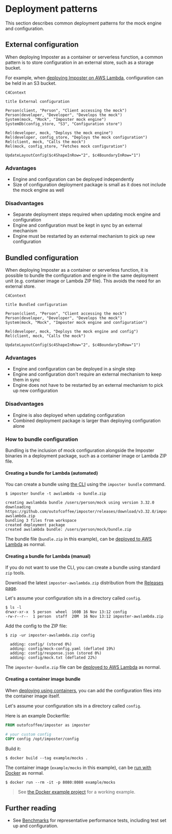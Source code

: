# Deployment patterns

This section describes common deployment patterns for the mock engine and configuration.

## External configuration

When deploying Imposter as a container or serverless function, a common pattern is to store configuration in an external store, such as a storage bucket.

For example, when [deploying Imposter on AWS Lambda](./run_imposter_aws_lambda.md), configuration can be held in an S3 bucket.

```mermaid
C4Context

title External configuration

Person(client, "Person", "Client accessing the mock")
Person(developer, "Developer", "Develops the mock")
System(mock, "Mock", "Imposter mock engine")
SystemDb(config_store, "S3", "Configuration store")

Rel(developer, mock, "Deploys the mock engine")
Rel(developer, config_store, "Deploys the mock configuration")
Rel(client, mock, "Calls the mock")
Rel(mock, config_store, "Fetches mock configuration")

UpdateLayoutConfig($c4ShapeInRow="2", $c4BoundaryInRow="1")
```

### Advantages

- Engine and configuration can be deployed independently
- Size of configuration deployment package is small as it does not include the mock engine as well

### Disadvantages

- Separate deployment steps required when updating mock engine and configuration
- Engine and configuration must be kept in sync by an external mechanism
- Engine must be restarted by an external mechanism to pick up new configuration

## Bundled configuration

When deploying Imposter as a container or serverless function, it is possible to bundle the configuration and engine in the same deployment unit (e.g. container image or Lambda ZIP file). This avoids the need for an external store.

```mermaid
C4Context

title Bundled configuration

Person(client, "Person", "Client accessing the mock")
Person(developer, "Developer", "Develops the mock")
System(mock, "Mock", "Imposter mock engine and configuration")

Rel(developer, mock, "Deploys the mock engine and config")
Rel(client, mock, "Calls the mock")

UpdateLayoutConfig($c4ShapeInRow="2", $c4BoundaryInRow="1")
```

### Advantages

- Engine and configuration can be deployed in a single step
- Engine and configuration don't require an external mechanism to keep them in sync
- Engine does not have to be restarted by an external mechanism to pick up new configuration

### Disadvantages

- Engine is also deployed when updating configuration
- Combined deployment package is larger than deploying configuration alone

### How to bundle configuration

Bundling is the inclusion of mock configuration alongside the Imposter binaries in a deployment package, such as a container image or Lambda ZIP file.

#### Creating a bundle for Lambda (automated)

You can create a bundle using [the CLI](./run_imposter_cli.md) using the `imposter bundle` command.

```shell
$ imposter bundle -t awslambda -o bundle.zip

creating awslambda bundle /users/person/mock using version 3.32.0
downloading https://github.com/outofcoffee/imposter/releases/download/v3.32.0/imposter-awslambda.zip
bundling 3 files from workspace
created deployment package
created awslambda bundle: /users/person/mock/bundle.zip
```

The bundle file (`bundle.zip` in this example), can be [deployed to AWS Lambda](./run_imposter_aws_lambda.md) as normal. 

#### Creating a bundle for Lambda (manual)

If you do not want to use the CLI, you can create a bundle using standard `zip` tools.

Download the latest `imposter-awslambda.zip` distribution from the [Releases page](https://github.com/outofcoffee/imposter/releases).

Let's assume your configuration sits in a directory called `config`.

```shell
$ ls -l
drwxr-xr-x  5 person  wheel  160B 16 Nov 13:12 config
-rw-r--r--  1 person  staff  20M  16 Nov 13:12 imposter-awslambda.zip
```

Add the config to the ZIP file:

```shell
$ zip -ur imposter-awslambda.zip config

  adding: config/ (stored 0%)
  adding: config/mock-config.yaml (deflated 19%)
  adding: config/response.json (stored 0%)
  adding: config/mock.txt (deflated 22%)
```

The `imposter-bundle.zip` file can be [deployed to AWS Lambda](./run_imposter_aws_lambda.md) as normal.

#### Creating a container image bundle

When [deploying using containers](./run_imposter_docker.md), you can add the configuration files into the container image itself.

Let's assume your configuration sits in a directory called `config`.

Here is an example Dockerfile:

```dockerfile
FROM outofcoffee/imposter as imposter

# your custom config
COPY config /opt/imposter/config
```

Build it:

```shell
$ docker build --tag example/mocks .
```

The container image (`example/mocks` in this example), can be [run with Docker](./run_imposter_docker.md) as normal.

```shell
$ docker run --rm -it -p 8080:8080 example/mocks
```

> See [the Docker example project](https://github.com/outofcoffee/imposter/tree/main/examples/docker) for a working example.

## Further reading

- See [Benchmarks](./benchmarks.md) for representative performance tests, including test set up and configuration.
